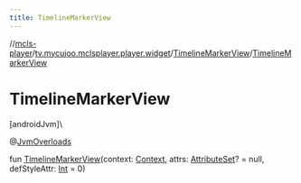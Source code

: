 ```yaml
---
title: TimelineMarkerView
---
```

//[mcls-player](../../../index.html)/[tv.mycujoo.mclsplayer.player.widget](../index.html)/[TimelineMarkerView](index.html)/[TimelineMarkerView](-timeline-marker-view.html)



# TimelineMarkerView



[androidJvm]\




@[JvmOverloads](https://kotlinlang.org/api/latest/jvm/stdlib/kotlin.jvm/-jvm-overloads/index.html)



fun [TimelineMarkerView](-timeline-marker-view.html)(context: [Context](https://developer.android.com/reference/kotlin/android/content/Context.html), attrs: [AttributeSet](https://developer.android.com/reference/kotlin/android/util/AttributeSet.html)? = null, defStyleAttr: [Int](https://kotlinlang.org/api/latest/jvm/stdlib/kotlin/-int/index.html) = 0)




